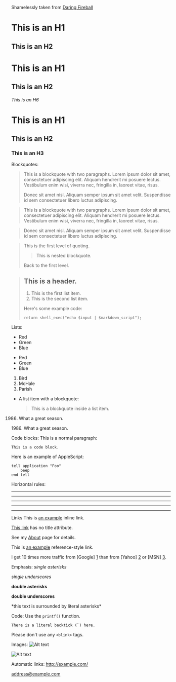 Shamelessly taken from [Daring Fireball][]

This is an H1
=============

This is an H2
-------------

# This is an H1

## This is an H2

###### This is an H6

# This is an H1 #

## This is an H2 ##

### This is an H3 ######

Blockquotes:
> This is a blockquote with two paragraphs. Lorem ipsum dolor sit amet,
> consectetuer adipiscing elit. Aliquam hendrerit mi posuere lectus.
> Vestibulum enim wisi, viverra nec, fringilla in, laoreet vitae, risus.
> 
> Donec sit amet nisl. Aliquam semper ipsum sit amet velit. Suspendisse
> id sem consectetuer libero luctus adipiscing.

> This is a blockquote with two paragraphs. Lorem ipsum dolor sit amet,
consectetuer adipiscing elit. Aliquam hendrerit mi posuere lectus.
Vestibulum enim wisi, viverra nec, fringilla in, laoreet vitae, risus.

> Donec sit amet nisl. Aliquam semper ipsum sit amet velit. Suspendisse
id sem consectetuer libero luctus adipiscing.

> This is the first level of quoting.
>
> > This is nested blockquote.
>
> Back to the first level.

> ## This is a header.
> 
> 1.   This is the first list item.
> 2.   This is the second list item.
> 
> Here's some example code:
> 
>     return shell_exec("echo $input | $markdown_script");

Lists:
+   Red
+   Green
+   Blue

-   Red
-   Green
-   Blue

1.  Bird
2.  McHale
3.  Parish

*   A list item with a blockquote:

    > This is a blockquote
    > inside a list item.

1986. What a great season.

1986\. What a great season.

Code blocks:
This is a normal paragraph:

    This is a code block.

Here is an example of AppleScript:

    tell application "Foo"
        beep
    end tell

Horizontal rules:
* * *

***

*****

- - -

---------------------------------------

Links
This is [an example](http://example.com/ "Title") inline link.

[This link](http://example.net/) has no title attribute.

See my [About](/about/) page for details.

This is [an example][id] reference-style link.

[id]: http://example.com/  "Optional Title Here"

[foo]: http://example.com/  "Optional Title Here"
[foo]: http://example.com/  'Optional Title Here'
[foo]: http://example.com/  (Optional Title Here)

[Daring Fireball]: http://daringfireball.net/

I get 10 times more traffic from [Google] [1] than from
[Yahoo] [2] or [MSN] [3].

  [1]: http://google.com/        "Google"
  [2]: http://search.yahoo.com/  "Yahoo Search"
  [3]: http://search.msn.com/    "MSN Search"


Emphasis:
*single asterisks*

_single underscores_

**double asterisks**

__double underscores__

\*this text is surrounded by literal asterisks\*


Code:
Use the `printf()` function.

``There is a literal backtick (`) here.``

Please don't use any `<blink>` tags.


Images:
![Alt text](/path/to/img.jpg)

![Alt text](/path/to/img.jpg "Optional title")


Automatic links:
<http://example.com/>

<address@example.com>

